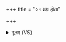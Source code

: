 +++
title = "०१ ब्रह्म होता"

+++
<details><summary>मूलम् (VS)</summary>

ब्रह्म॒ होता॒ ब्रह्म॑ य॒ज्ञा ब्रह्म॑णा॒ स्वर॑वो मि॒ताः।  
अ॑ध्व॒र्युर्ब्रह्म॑णो जा॒तो ब्रह्म॑णो॒ऽन्तर्हि॑तं ह॒विः ॥
</details>